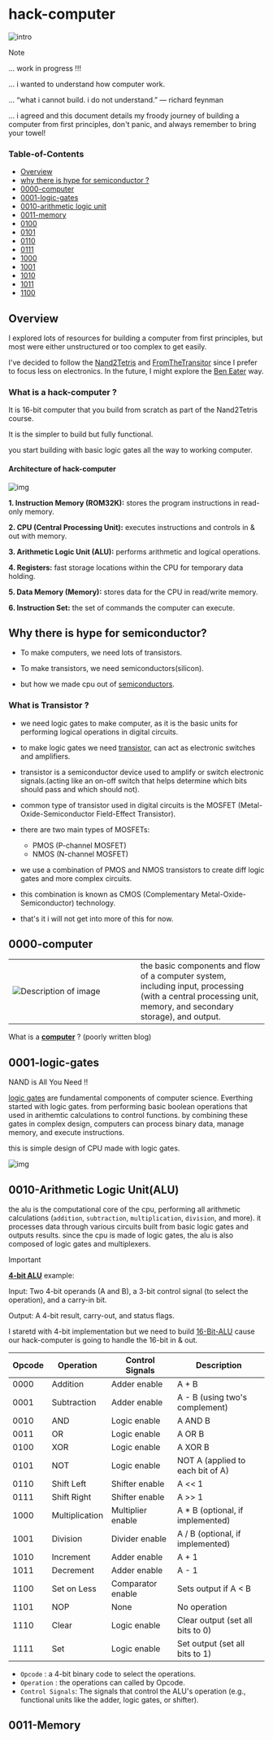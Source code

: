# hack-computer

![intro](images/dingboard.png)

> [!NOTE]
> ... work in progress !!!
>
> ... i wanted to understand how computer work.
>
> ... “what i cannot build. i do not understand.” ― richard feynman
> 
> ... i agreed and this document details my froody journey of building a computer from first principles, don't panic, and always remember to bring your towel! 

### Table-of-Contents

- [Overview](#overview)
- [why there is hype for semiconductor ?](#why-there-is-hype-for-semiconductor)
- [0000-computer](#0000-computer)
- [0001-logic-gates](#0001-logic-gates)
- [0010-arithmetic logic unit](#0010-Arithmetic-Logic-Unit)
- [0011-memory](#0011-memory)
- [0100](#0100)
- [0101](#0101)
- [0110](#0110)
- [0111](#0111)
- [1000](#1000)
- [1001](#1001)
- [1010](#1010)
- [1011](#1011)
- [1100](#1100)


## Overview

I explored lots of resources for building a computer from first principles, but most were either unstructured or too complex to get easily.

I've decided to follow the [Nand2Tetris](https://www.nand2tetris.org) and [FromTheTransitor](https://www.fromthetransistor.com`) since I prefer to focus less on electronics. In the future, I might explore the [Ben Eater](https://eater.net) way.

### What is a hack-computer ?

It is 16-bit computer that you build from scratch as part of the Nand2Tetris course.

It is the simpler to build but fully functional.

you start building with basic logic gates all the way to working computer.

#### Architecture of hack-computer 

![img](images/hack-computer.png)

**1. Instruction Memory (ROM32K):** stores the program instructions in read-only memory.

**2. CPU (Central Processing Unit):** executes instructions and controls in & out with memory.

**3. Arithmetic Logic Unit (ALU):** performs arithmetic and logical operations.

**4. Registers:** fast storage locations within the CPU for temporary data holding.

**5. Data Memory (Memory):** stores data for the CPU in read/write memory.

**6. Instruction Set:** the set of commands the computer can execute.

## Why there is hype for semiconductor?

- To make computers, we need lots of transistors.

- To make transistors, we need semiconductors(silicon).

- but how we made cpu out of [semiconductors](https://youtu.be/dX9CGRZwD-w?si=MLNNbRuIsUcUVQHE).


### What is Transistor ? 
 
- we need logic gates to make computer, as it is the basic units for performing logical operations in digital circuits.

- to make logic gates we need [transistor](https://www.fromthetransistor.com), can act as electronic switches and amplifiers.
 
- transistor is a semiconductor device used to amplify or switch electronic signals.(acting like an on-off switch that helps determine which bits should pass and which should not).

- common type of transistor used in digital circuits is the MOSFET (Metal-Oxide-Semiconductor Field-Effect Transistor).
 
- there are two main types of MOSFETs:

  - PMOS (P-channel MOSFET)
  - NMOS (N-channel MOSFET)

- we use a combination of PMOS and NMOS transistors to create diff logic gates and more complex circuits. 

- this combination is known as CMOS (Complementary Metal-Oxide-Semiconductor) technology.

- that's it i will not get into more of this for now.


## 0000-computer

<table>
  <tr>
    <td width="50%">
      <img src="images/computer.jpg" alt="Description of image">
    </td>
    <td width="50%">
     the basic components and flow of a computer system, including input, processing (with a central processing unit, memory, and secondary storage), and output. 
  </tr>
</table>

What is a **[computer](0000/0000.md)** ? (poorly written blog)


## 0001-logic-gates

NAND is All You Need !!

[logic gates](0001-week/0001.md) are fundamental components of computer science. Everthing started with logic gates. 
from performing basic boolean operations that used in arithemtic calculations to control functions. 
by combining these gates in complex design, computers can process binary data, manage memory,
and execute instructions. 

this is simple design of CPU made with logic gates.

![img](images/cpu.gif)


## 0010-Arithmetic Logic Unit(ALU)

the alu is the computational core of the cpu, performing all arithmetic calculations (`addition`, `subtraction`, `multiplication`, `division`, and more).
it processes data through various circuits built from basic logic gates and outputs results. since the cpu is made of logic gates, the alu is also composed of logic gates and multiplexers.

> [!IMPORTANT]
>
> **[4-bit ALU](https://www.allaboutcircuits.com/projects/how-to-build-your-own-discrete-4-bit-alu/)** example:
>
> Input: Two 4-bit operands (A and B), a 3-bit control signal (to select the operation), and a carry-in bit.
>
> Output: A 4-bit result, carry-out, and status flags.
>
>  I staretd with 4-bit implementation but we need to build [16-Bit-ALU](0001-week/0001.md) cause our hack-computer is going to handle the 16-bit in & out.

| Opcode | Operation     | Control Signals | Description                              |
|--------|---------------|-----------------|------------------------------------------|
| 0000   | Addition      | Adder enable    | A + B                                    |
| 0001   | Subtraction   | Adder enable    | A - B (using two's complement)           |
| 0010   | AND           | Logic enable    | A AND B                                  |
| 0011   | OR            | Logic enable    | A OR B                                   |
| 0100   | XOR           | Logic enable    | A XOR B                                  |
| 0101   | NOT           | Logic enable    | NOT A (applied to each bit of A)         |
| 0110   | Shift Left    | Shifter enable  | A << 1                                   |
| 0111   | Shift Right   | Shifter enable  | A >> 1                                   |
| 1000   | Multiplication| Multiplier enable| A * B (optional, if implemented)         |
| 1001   | Division      | Divider enable  | A / B (optional, if implemented)         |
| 1010   | Increment     | Adder enable    | A + 1                                    |
| 1011   | Decrement     | Adder enable    | A - 1                                    |
| 1100   | Set on Less   | Comparator enable | Sets output if A < B                    |
| 1101   | NOP           | None            | No operation                             |
| 1110   | Clear         | Logic enable    | Clear output (set all bits to 0)         |
| 1111   | Set           | Logic enable    | Set output (set all bits to 1)           |


- `Opcode` : a 4-bit binary code to select the operations.
- `Operation` : the operations can called by Opcode.
- `Control Signals`: The signals that control the ALU's operation (e.g., functional units like the adder, logic gates, or shifter).

## 0011-Memory